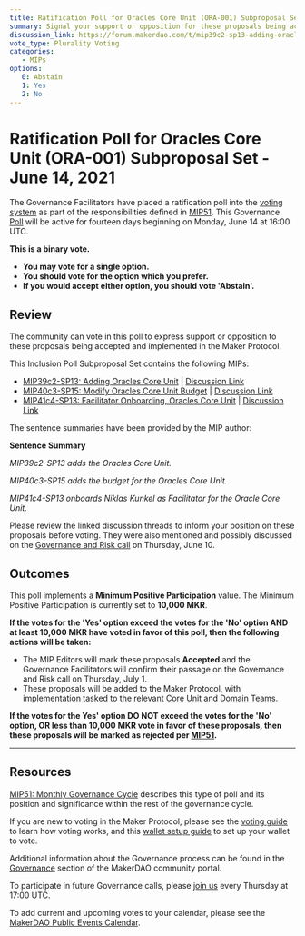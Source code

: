 ```yaml
---
title: Ratification Poll for Oracles Core Unit (ORA-001) Subproposal Set - June 14, 2021
summary: Signal your support or opposition for these proposals being accepted and implemented in the Maker Protocol. 
discussion_link: https://forum.makerdao.com/t/mip39c2-sp13-adding-oracles-core-unit/8048
vote_type: Plurality Voting
categories:
   - MIPs
options:
   0: Abstain
   1: Yes
   2: No
---
```

# Ratification Poll for Oracles Core Unit (ORA-001) Subproposal Set - June 14, 2021

The Governance Facilitators have placed a ratification poll into the [voting system](https://vote.makerdao.com/polling) as part of the responsibilities defined in [MIP51](https://mips.makerdao.com/mips/details/MIP51). This Governance [Poll](https://community-development.makerdao.com/en/learn/governance/on-chain-gov) will be active for fourteen days beginning on Monday, June 14 at 16:00 UTC.

**This is a binary vote.** 
- **You may vote for a single option.** 
- **You should vote for the option which you prefer.**
- **If you would accept either option, you should vote 'Abstain'.**

## Review

The community can vote in this poll to express support or opposition to these proposals being accepted and implemented in the Maker Protocol.

This Inclusion Poll Subproposal Set contains the following MIPs:

* [MIP39c2-SP13: Adding Oracles Core Unit](https://github.com/makerdao/mips/blob/1e6c129af517ea51c4e36d027f8afadf084a2b82/MIP39/MIP39c2-Subproposals/MIP39c2-SP13.md) | [Discussion Link](https://forum.makerdao.com/t/mip39c2-sp13-adding-oracles-core-unit/8048)
* [MIP40c3-SP15: Modify Oracles Core Unit Budget](https://github.com/makerdao/mips/blob/1e6c129af517ea51c4e36d027f8afadf084a2b82/MIP40/MIP40c3-Subproposals/MIP40c3-SP15.md) | [Discussion Link](https://forum.makerdao.com/t/mip40c3-sp15-modify-oracles-core-unit-budget/8047)
* [MIP41c4-SP13: Facilitator Onboarding, Oracles Core Unit](https://github.com/makerdao/mips/blob/1e6c129af517ea51c4e36d027f8afadf084a2b82/MIP41/MIP41c4-Subproposals/MIP41c4-SP13.md) | [Discussion Link](https://forum.makerdao.com/t/mip41c4-sp13-facilitator-onboarding-oracles-core-unit/8046)

The sentence summaries have been provided by the MIP author:

**Sentence Summary**

*MIP39c2-SP13 adds the Oracles Core Unit.*

*MIP40c3-SP15 adds the budget for the Oracles Core Unit.*

*MIP41c4-SP13 onboards Niklas Kunkel as Facilitator for the Oracle Core Unit.*

Please review the linked discussion threads to inform your position on these proposals before voting. They were also mentioned and possibly discussed on the [Governance and Risk call](https://forum.makerdao.com/t/agenda-discussion-scientific-governance-and-risk-145-thursday-june-10-17-00-utc/8590) on Thursday, June 10.

## Outcomes

This poll implements a **Minimum Positive Participation** value. The Minimum Positive Participation is currently set to **10,000 MKR**.

**If the votes for the 'Yes' option exceed the votes for the 'No' option AND at least 10,000 MKR have voted in favor of this poll, then the following actions will be taken:**
* The MIP Editors will mark these proposals **Accepted** and the Governance Facilitators will confirm their passage on the Governance and Risk call on Thursday, July 1. 
* These proposals will be added to the Maker Protocol, with implementation tasked to the relevant [Core Unit](https://mips.makerdao.com/mips/details/MIP38#mip38c2-core-unit-state) and [Domain Teams](https://mips.makerdao.com/mips/details/MIP7#mip7c2-the-current-domain-roles-list).

**If the votes for the Yes' option DO NOT exceed the votes for the 'No' option, OR less than 10,000 MKR vote in favor of these proposals, then these proposals will be marked as rejected per [MIP51](https://mips.makerdao.com/mips/details/MIP51#mip51c2-ratification-poll).**

---

## Resources

[MIP51: Monthly Governance Cycle](https://mips.makerdao.com/mips/details/MIP51) describes this type of poll and its position and significance within the rest of the governance cycle.

If you are new to voting in the Maker Protocol, please see the [voting guide](https://community-development.makerdao.com/en/learn/governance/how-voting-works/) to learn how voting works, and this [wallet setup guide](https://community-development.makerdao.com/en/learn/governance/voting-setup/) to set up your wallet to vote.

Additional information about the Governance process can be found in the [Governance](https://community-development.makerdao.com/en/learn/governance) section of the MakerDAO community portal.

To participate in future Governance calls, please [join us](https://github.com/makerdao/community/tree/master/governance/governance-and-risk-meetings) every Thursday at 17:00 UTC.

To add current and upcoming votes to your calendar, please see the [MakerDAO Public Events Calendar](https://calendar.google.com/calendar/embed?src=makerdao.com_3efhm2ghipksegl009ktniomdk%40group.calendar.google.com&ctz=UTC&mode=week&showCalendars=0&showPrint=0).
